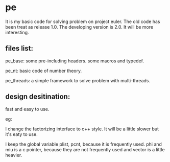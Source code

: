 pe
==

It is my basic code for solving problem on project euler.
The old code has been treat as release 1.0.
The developing version is 2.0. It will be more interesting.


files list:
-----------

pe_base: some pre-including headers. some macros and typedef.

pe_nt: basic code of number theory.

pe_threads: a simple framework to solve problem with multi-threads.


design desitination:
--------------------
fast and easy to use.

eg:

I change the factorizing interface to c++ style. It will be a little slower but it's eaty to use.

I keep the global variable plist, pcnt, because it is frequently used. phi and miu is a c pointer, because
they are not frequently used and vector<int> is a little heavier.
